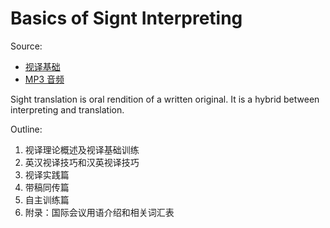 # Basics of Signt Interpreting

Source:

  * [视译基础](https://zh.b-ok.cc/book/21329947/d2ee1b)
  * [MP3 音频](http://enmajor.heep.cn/)

Sight translation is oral rendition of a written original. It is a hybrid between interpreting and translation.

Outline:

  1. 视译理论概述及视译基础训练
  2. 英汉视译技巧和汉英视译技巧
  3. 视译实践篇
  4. 带稿同传篇
  5. 自主训练篇
  6. 附录：国际会议用语介绍和相关词汇表

